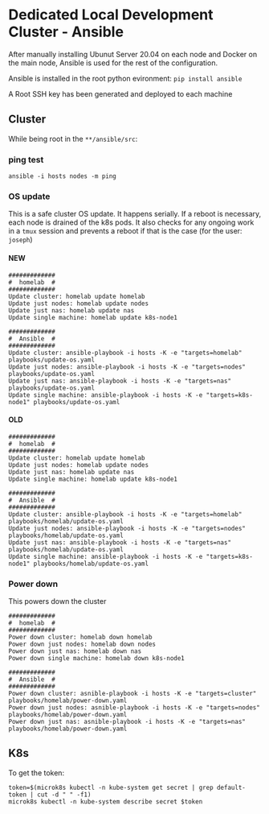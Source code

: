 # Dedicated Local Development Cluster - Ansible

After manually installing Ubunut Server 20.04 on each node and Docker on the
main node, Ansible is used for the rest of the configuration.

Ansible is installed in the root python evironment: `pip install ansible`

A Root SSH key has been generated and deployed to each machine

## Cluster
While being root in the `**/ansible/src`:

### ping test
`ansible -i hosts nodes -m ping`

### OS update
This is a safe cluster OS update. It happens serially. If a reboot is necessary,
each node is drained of the k8s pods. It also checks for any ongoing work in a 
`tmux` session and prevents a reboot if that is the case (for the user: `joseph`)

#### NEW
```
#############
#  homelab  #
#############
Update cluster: homelab update homelab
Update just nodes: homelab update nodes
Update just nas: homelab update nas
Update single machine: homelab update k8s-node1

#############
#  Ansible  #
#############
Update cluster: ansible-playbook -i hosts -K -e "targets=homelab" playbooks/update-os.yaml
Update just nodes: ansible-playbook -i hosts -K -e "targets=nodes" playbooks/update-os.yaml
Update just nas: ansible-playbook -i hosts -K -e "targets=nas" playbooks/update-os.yaml
Update single machine: ansible-playbook -i hosts -K -e "targets=k8s-node1" playbooks/update-os.yaml
```

#### OLD
```
#############
#  homelab  #
#############
Update cluster: homelab update homelab
Update just nodes: homelab update nodes
Update just nas: homelab update nas
Update single machine: homelab update k8s-node1

#############
#  Ansible  #
#############
Update cluster: ansible-playbook -i hosts -K -e "targets=homelab" playbooks/homelab/update-os.yaml
Update just nodes: ansible-playbook -i hosts -K -e "targets=nodes" playbooks/homelab/update-os.yaml
Update just nas: ansible-playbook -i hosts -K -e "targets=nas" playbooks/homelab/update-os.yaml
Update single machine: ansible-playbook -i hosts -K -e "targets=k8s-node1" playbooks/homelab/update-os.yaml
```

### Power down
This powers down the cluster

```
#############
#  homelab  #
#############
Power down cluster: homelab down homelab
Power down just nodes: homelab down nodes
Power down just nas: homelab down nas
Power down single machine: homelab down k8s-node1

#############
#  Ansible  #
#############
Power down cluster: asnible-playbook -i hosts -K -e "targets=cluster" playbooks/homelab/power-down.yaml
Power down just nodes: asnible-playbook -i hosts -K -e "targets=nodes" playbooks/homelab/power-down.yaml
Power down just nas: asnible-playbook -i hosts -K -e "targets=nas" playbooks/homelab/power-down.yaml
```


## K8s

To get the token:
```
token=$(microk8s kubectl -n kube-system get secret | grep default-token | cut -d " " -f1)
microk8s kubectl -n kube-system describe secret $token
```
